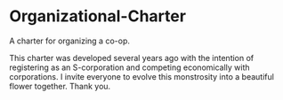 # Organizational-Charter
A charter for organizing a co-op.

This charter was developed several years ago with the intention of registering as an S-corporation and competing economically with corporations. I invite everyone to evolve this monstrosity into a beautiful flower together. Thank you.
